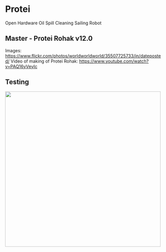 # Protei
Open Hardware Oil Spill Cleaning Sailing Robot

## Master - Protei Rohak v12.0
Images: https://www.flickr.com/photos/worldworldworld/35507725733/in/dateposted/
Video of making of Protei Rohak: https://www.youtube.com/watch?v=PAQ16yVeyIc

## Testing

[<img src="https://github.com/Scoutbots/Protei/blob/master/G_20170804_1303358.gif" width="500px">](https://www.youtube.com/watch?v=5ecuIcRUJYU)


